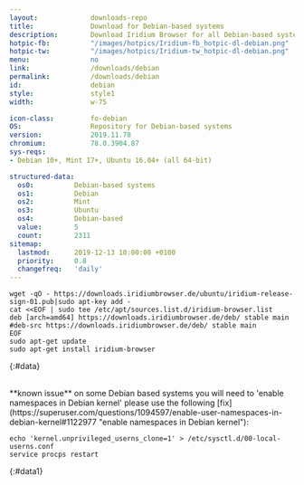 ```yaml
---
layout:				downloads-repo
title:				Download for Debian-based systems
description:		Download Iridium Browser for all Debian-based systems. Install package from repository using the command line.
hotpic-fb:			"/images/hotpics/Iridium-fb_hotpic-dl-debian.png"
hotpic-tw:			"/images/hotpics/Iridium-tw_hotpic-dl-debian.png"
menu:				no
link:				/downloads/debian
permalink:			/downloads/debian
id:					debian
style:				style1
width:				w-75

icon-class:			fo-debian
OS: 				Repository for Debian-based systems
version:			2019.11.78
chromium:			78.0.3904.87
sys-reqs:
- Debian 10+, Mint 17+, Ubuntu 16.04+ (all 64-bit)	

structured-data:
  os0:			Debian-based systems
  os1:			Debian
  os2:			Mint
  os3:			Ubuntu
  os4:			Debian-based
  value:		5
  count:		2311
sitemap:
  lastmod:		2019-12-13 10:00:00 +0100
  priority:		0.8
  changefreq:	'daily'
---
```


	wget -qO - https://downloads.iridiumbrowser.de/ubuntu/iridium-release-sign-01.pub|sudo apt-key add -
	cat <<EOF | sudo tee /etc/apt/sources.list.d/iridium-browser.list
	deb [arch=amd64] https://downloads.iridiumbrowser.de/deb/ stable main
	#deb-src https://downloads.iridiumbrowser.de/deb/ stable main
	EOF
	sudo apt-get update
	sudo apt-get install iridium-browser
{:#data}

<br/>
<span class="align-center">
<span class="fa fa-exclamation-circle"></span> **known issue**    
on some Debian based systems you will need to 'enable namespaces in Debian kernel'    
please use the following [fix](https://superuser.com/questions/1094597/enable-user-namespaces-in-debian-kernel#1122977 "enable namespaces in Debian kernel"):   
</span>

	echo 'kernel.unprivileged_userns_clone=1' > /etc/sysctl.d/00-local-userns.conf
	service procps restart
{:#data1}
